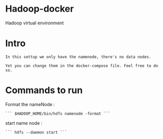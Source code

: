 # Hadoop-docker
Hadoop virtual environment 

# Intro

    In this settup we only have the namenode, there's no data nodes. 
    
    Yet you can change them in the docker-compose file. Feel free to do so.

# Commands to run

Format the nameNode : 

    ``` $HADOOP_HOME/bin/hdfs namenode -format ```

start name node :

    ``` hdfs --daemon start ```
